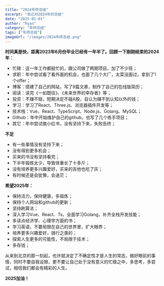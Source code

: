 ```yaml
---
title: "2024年终总结"
excerpt: "自己对2024年的总结"
date: "2025-01-01"
author: "Ryan"
category: "年终总结"
tags: ["年终总结"]
imageUrl: "/images/2024年终总结.png"
---
```


**时间真是快，距离2023年6月份毕业已经有一年半了。回顾一下刚刚结束的2024年：**
* 忙碌：这一年工作都挺忙的，跟公司做了两期项目，加了不少班；
* 求职：年中尝试看了看外面的机会，也面了几个大厂，太菜没面过，拿到了1个offer；
* 博客：搭建了自己的网站，写了9篇文章，制作了自己的在线版简历；
* 阅读：读完《一如既往》、《未来世界的幸存者》等；
* 投资：不赚不赔，短期决定不碰A股，自认为赚不到认知以外的钱；
* 学习：学习了React、Three.js、浏览器插件开发等；
* 技术栈：Vue、React、TypeScript、Node.js、Golang、MySQL；
* Github：年中开始维护自己的github，也写了几个练手项目；
* 其它：年中尝试做小红书，没有坚持下来，失败告终；

**不足**
* 有一些事情没有坚持下来；
* 没有得到更多机会；
* 买来的书没有坚持看完；
* 下半年锻炼太少，导致体重长了十多斤；
* 没有培养更多兴趣爱好，买来的吉他也吃了灰；
* 有时候还是会犹豫，会迷茫；

**希望2025年：**
* 保持活力，保持健康，多锻炼；
* 保持个人网站和github的更新；
* 坚持刷算法；
* 深入学习Vue、React、Ts，全面学习Golang，补齐全栈开发技能；
* 多读点经济学、心理学方面的书；
* 学习英语，不要局限在自己的世界里，扩大眼界；
* 培养更多兴趣爱好，骑行之类的；
* 探索人生更多的可能性，不局限于技术；
* 多存钱；


从来到北京的那一刻起，也许就决定了不确定性才是人生的常态，做好眼前的事情，同时不要自我设限，更不要让自己处于没有意义的忙碌之中，多思考，多尝试，相信我们都会有精彩的人生。

**2025加油！**